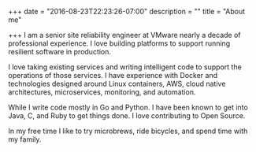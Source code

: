 +++
date = "2016-08-23T22:23:26-07:00"
description = ""
title = "About me"

+++
I am a senior site reliability engineer at VMware nearly a decade of
professional experience. I love building platforms to support running resilient
software in production.

I love taking existing services and writing intelligent code to support the
operations of those services. I have experience with Docker and technologies
designed around Linux containers, AWS, cloud native architectures,
microservices, monitoring, and automation.

While I write code mostly in Go and Python. I have been known to get into
Java, C, and Ruby to get things done. I love contributing to Open Source.

In my free time I like to try microbrews, ride bicycles, and spend time with my
family.
